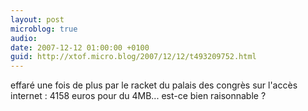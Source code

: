 ```yaml
---
layout: post
microblog: true
audio: 
date: 2007-12-12 01:00:00 +0100
guid: http://xtof.micro.blog/2007/12/12/t493209752.html
---
```

effaré une fois de plus par le racket du palais des congrès sur l'accès internet : 4158 euros pour du 4MB... est-ce bien raisonnable ?
